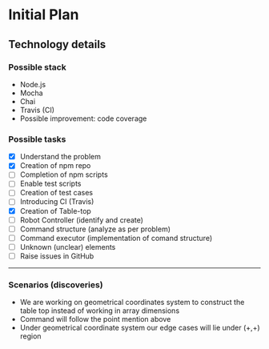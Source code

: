# Initial Plan

## Technology details

### Possible stack
- Node.js
- Mocha
- Chai
- Travis (CI)
- Possible improvement: code coverage

### Possible tasks
- [x] Understand the problem
- [x] Creation of npm repo
- [ ] Completion of npm scripts
- [ ] Enable test scripts
- [ ] Creation of test cases
- [ ] Introducing CI (Travis)
- [x] Creation of Table-top
- [ ] Robot Controller (identify and create)
- [ ] Command structure (analyze as per problem)
- [ ] Command executor (implementation of comand structure)
- [ ] Unknown (unclear) elements
- [ ] Raise issues in GitHub

---

### Scenarios (discoveries)
- We are working on geometrical coordinates system to construct the table top instead of working in array dimensions
- Command will follow the point mention above
- Under geometrical coordinate system our edge cases will lie under (+,+) region
